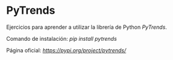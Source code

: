 # PyTrends
Ejercicios para aprender a utilizar la librería de Python <i>PyTrends</i>.

Comando de instalación: <i>pip install pytrends</i>

Página oficial: <i>https://pypi.org/project/pytrends/</i>
